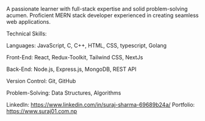 A passionate learner with full-stack expertise and solid problem-solving acumen. Proficient MERN stack developer experienced in creating seamless web applications.

Technical Skills:

  Languages: JavaScript, C, C++, HTML, CSS, typescript, Golang
  
  Front-End: React, Redux-Toolkit, Tailwind CSS, NextJs
  
  Back-End: Node.js, Express.js, MongoDB, REST API
  
  Version Control: Git, GitHub
  
  Problem-Solving: Data Structures, Algorithms
  

LinkedIn: https://www.linkedin.com/in/suraj-sharma-69689b24a/
Portfolio: https://www.suraj01.com.np
